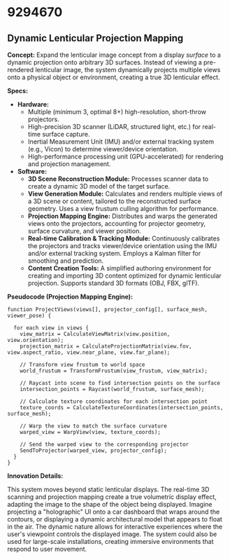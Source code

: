 # 9294670

## Dynamic Lenticular Projection Mapping

**Concept:** Expand the lenticular image concept from a display *surface* to a dynamic projection onto arbitrary 3D surfaces. Instead of viewing a pre-rendered lenticular image, the system dynamically projects multiple views onto a physical object or environment, creating a true 3D lenticular effect.

**Specs:**

*   **Hardware:**
    *   Multiple (minimum 3, optimal 8+) high-resolution, short-throw projectors.
    *   High-precision 3D scanner (LiDAR, structured light, etc.) for real-time surface capture.
    *   Inertial Measurement Unit (IMU) and/or external tracking system (e.g., Vicon) to determine viewer/device orientation.
    *   High-performance processing unit (GPU-accelerated) for rendering and projection management.
*   **Software:**
    *   **3D Scene Reconstruction Module:** Processes scanner data to create a dynamic 3D model of the target surface.
    *   **View Generation Module:**  Calculates and renders multiple views of a 3D scene or content, tailored to the reconstructed surface geometry.  Uses a view frustum culling algorithm for performance.
    *   **Projection Mapping Engine:**  Distributes and warps the generated views onto the projectors, accounting for projector geometry, surface curvature, and viewer position.
    *   **Real-time Calibration & Tracking Module:** Continuously calibrates the projectors and tracks viewer/device orientation using the IMU and/or external tracking system.  Employs a Kalman filter for smoothing and prediction.
    *   **Content Creation Tools:** A simplified authoring environment for creating and importing 3D content optimized for dynamic lenticular projection.  Supports standard 3D formats (OBJ, FBX, glTF).

**Pseudocode (Projection Mapping Engine):**

```
function ProjectViews(views[], projector_config[], surface_mesh, viewer_pose) {

  for each view in views {
    view_matrix = CalculateViewMatrix(view.position, view.orientation);
    projection_matrix = CalculateProjectionMatrix(view.fov, view.aspect_ratio, view.near_plane, view.far_plane);

    // Transform view frustum to world space
    world_frustum = TransformFrustum(view_frustum, view_matrix);

    // Raycast into scene to find intersection points on the surface
    intersection_points = Raycast(world_frustum, surface_mesh);

    // Calculate texture coordinates for each intersection point
    texture_coords = CalculateTextureCoordinates(intersection_points, surface_mesh);

    // Warp the view to match the surface curvature
    warped_view = WarpView(view, texture_coords);

    // Send the warped view to the corresponding projector
    SendToProjector(warped_view, projector_config);
  }
}
```

**Innovation Details:**

This system moves beyond static lenticular displays. The real-time 3D scanning and projection mapping create a true volumetric display effect, adapting the image to the shape of the object being displayed.  Imagine projecting a "holographic" UI onto a car dashboard that wraps around the contours, or displaying a dynamic architectural model that appears to float in the air.  The dynamic nature allows for interactive experiences where the user's viewpoint controls the displayed image.  The system could also be used for large-scale installations, creating immersive environments that respond to user movement.